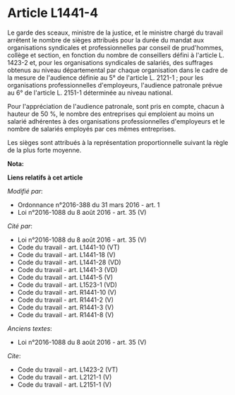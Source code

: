 # Article L1441-4

Le garde des sceaux, ministre de la justice, et le ministre chargé du travail arrêtent le nombre de sièges attribués pour la
durée du mandat aux organisations syndicales et professionnelles par conseil de prud'hommes, collège et section, en fonction
du nombre de conseillers défini à l'article L. 1423-2 et, pour les organisations syndicales de salariés, des suffrages
obtenus au niveau départemental par chaque organisation dans le cadre de la mesure de l'audience définie au 5° de l'article
L. 2121-1 ; pour les organisations professionnelles d'employeurs, l'audience patronale prévue au 6° de l'article L. 2151-1
déterminée au niveau national. 

Pour l'appréciation de l'audience patronale, sont pris en compte, chacun à hauteur de 50 %, le nombre des entreprises qui
emploient au moins un salarié adhérentes à des organisations professionnelles d'employeurs et le nombre de salariés employés
par ces mêmes entreprises. 

Les sièges sont attribués à la représentation proportionnelle suivant la règle de la plus forte moyenne.

**Nota:**



**Liens relatifs à cet article**

_Modifié par_:

  - Ordonnance n°2016-388 du 31 mars 2016 - art. 1
  - Loi n°2016-1088 du 8 août 2016 - art. 35 (V)

_Cité par_:

  - Loi n°2016-1088 du 8 août 2016 - art. 35 (V)
  - Code du travail - art. L1441-10 (VT)
  - Code du travail - art. L1441-18 (V)
  - Code du travail - art. L1441-28 (VD)
  - Code du travail - art. L1441-3 (VD)
  - Code du travail - art. L1441-5 (V)
  - Code du travail - art. L1523-1 (VD)
  - Code du travail - art. R1441-10 (V)
  - Code du travail - art. R1441-2 (V)
  - Code du travail - art. R1441-3 (V)
  - Code du travail - art. R1441-8 (V)

_Anciens textes_:

  - Loi n°2016-1088 du 8 août 2016 - art. 35 (V)

_Cite_:

  - Code du travail - art. L1423-2 (VT)
  - Code du travail - art. L2121-1 (V)
  - Code du travail - art. L2151-1 (V)
